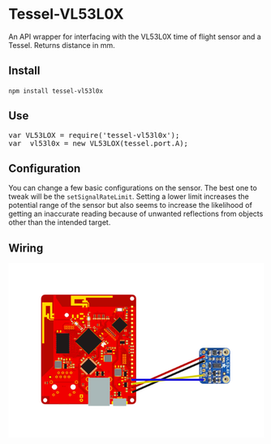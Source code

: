 Tessel-VL53L0X
====================

An API wrapper for interfacing with the VL53L0X time of flight sensor and a Tessel. Returns distance in mm. 

## Install
`npm install tessel-vl53l0x`

## Use
<pre>
var VL53LOX = require('tessel-vl53l0x');
var _vl53l0x = new VL53LOX(tessel.port.A);
</pre>

## Configuration
You can change a few basic configurations on the sensor. The best one to tweak will be the `setSignalRateLimit`. Setting a lower limit increases the potential range of the sensor but also seems to increase the likelihood of getting an inaccurate reading because of unwanted reflections from objects other than the intended target.

## Wiring
![Wiring Diagram](https://github.com/DrewDahlman/tessel-vl53l0x/blob/master/wiring-diagram.png?raw=true)



